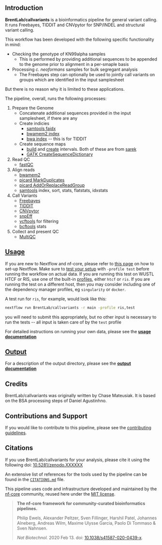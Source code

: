 ## Introduction

**BrentLab/callvariants** is a bioinformatics pipeline for general variant calling.
It runs Freebayes, TIDDIT and CNVpytor for SNP/INDEL and structural variant
calling.

This workflow has been developed with the following specific functionality
in mind:

- Checking the genotype of KN99alpha samples
  - This is performed by providing additional sequences to be appended to the
    genome prior to alignment in a per-smaple basis
- Processing *c. neoformans* samples for bulk segregant analysis
  - The Freebayes step can optionally be used to jointly call variants on
    groups which are identified in the input samplesheet

But there is no reason why it is limited to these applications.

The pipeline, overall, runs the following processes:

1. Prepare the Genome
    - Concatenate additional sequences provided in the input samplesheet,
    if there are any
    - Create indicies
        - [samtools faidx](http://www.htslib.org/doc/samtools-faidx.html)
        - [bwamem2 index](https://github.com/bwa-mem2/bwa-mem2)
        - [bwa index](https://github.com/lh3/bwa) -- this is for TIDDIT
    - Create sequence maps
        - [build](modules/local/build_intervals/main.nf) and
        [create](modules/local/create_intervals_bed/main.nf) intervals.
        Both of these are from [sarek](https://github.com/nf-core/sarek)
        - [GATK CreateSequenceDictionary](https://gatk.broadinstitute.org/hc/en-us/articles/360036712531-CreateSequenceDictionary-Picard-)
1. Read QC
    - [fastQC](https://www.bioinformatics.babraham.ac.uk/projects/fastqc/)
1. Align reads
    - [bwamem2](https://github.com/bwa-mem2/bwa-mem2)
    - [picard MarkDuplicates](https://gatk.broadinstitute.org/hc/en-us/articles/360037052812-MarkDuplicates-Picard-)
    - [picard AddOrReplaceReadGroup](https://gatk.broadinstitute.org/hc/en-us/articles/360037226472-AddOrReplaceReadGroups)
    - [samtools](https://samtools.github.io/) index, sort, stats, flatstats, idxstats
1. Call Variants
    - [Freebayes](https://github.com/freebayes/freebayes)
    - [TIDDIT](https://github.com/SciLifeLab/TIDDIT)
    - [CNVpytor](https://github.com/abyzovlab/CNVpytor)
    - [snpEff](https://pcingola.github.io/SnpEff/)
    - [vcftools](https://vcftools.github.io/) for filtering
    - [bcftools](https://samtools.github.io/bcftools/bcftools.html) stats
1. Collect and present QC
    - [MultiQC](http://multiqc.info/)

## [Usage](docs/usage.md)

If you are new to Nextflow and nf-core, please refer to
[this page](https://nf-co.re/docs/usage/installation) on how to set-up
Nextflow. Make sure to
[test your setup](https://nf-co.re/docs/usage/introduction#how-to-run-a-pipeline)
with `-profile test` before running the workflow on actual data.
If you are running this test on WUSTL HTCF or RIS, use one of the built-in
[profiles](docs/usage.md#profile), either `htcf` or `ris`. If you are running
the test on a different host, then you may consider including one of the
dependency manager profiles, eg `singularity` or `docker`.

A test run for `ris`, for example, would look like this:

```bash
nextflow run BrentLab/callvariants -r main -profile ris,test
```
you will need to submit this appropriately, but no other input is necessary
to run the tests -- all input is taken care of by the `test` profile

For detailed instructions on running your own data, please see the
[**usage documentation**](docs/usage.md)

## [Output](docs/output.md)

For a description of the output directory, please see the
[**output documentation**](docs/output.md)

## Credits

BrentLab/callvariants was originally written by Chase Mateusiak. It is based on
the BSA processing steps of Daniel Agustinhno.

## Contributions and Support

If you would like to contribute to this pipeline, please see the [contributing guidelines](.github/CONTRIBUTING.md).

## Citations

<!-- TODO after releasing a new version, update the doi url -->
If you use  BrentLab/callvariants for your analysis, please cite it using the following doi: [10.5281/zenodo.XXXXXX](https://doi.org/10.5281/zenodo.XXXXXX)

An extensive list of references for the tools used by the pipeline can be found in the [`CITATIONS.md`](CITATIONS.md) file.

This pipeline uses code and infrastructure developed and maintained by the [nf-core](https://nf-co.re) community, reused here under the [MIT license](https://github.com/nf-core/tools/blob/master/LICENSE).

> **The nf-core framework for community-curated bioinformatics pipelines.**
>
> Philip Ewels, Alexander Peltzer, Sven Fillinger, Harshil Patel, Johannes Alneberg, Andreas Wilm, Maxime Ulysse Garcia, Paolo Di Tommaso & Sven Nahnsen.
>
> _Nat Biotechnol._ 2020 Feb 13. doi: [10.1038/s41587-020-0439-x](https://dx.doi.org/10.1038/s41587-020-0439-x).
